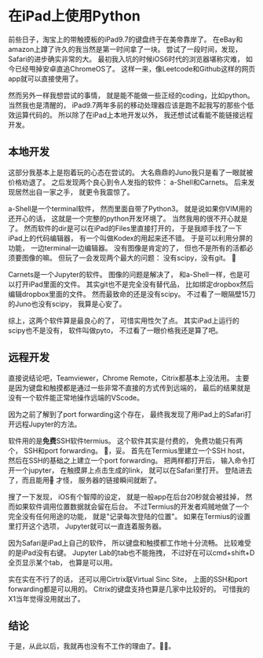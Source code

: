 # 在iPad上使用Python

前些日子，淘宝上的带触摸板的iPad9.7的键盘终于在美帝靠岸了。
在eBay和amazon上蹲了许久的我当然是第一时间拿了一块。
尝试了一段时间，发现，Safari的进步确实非常的大。
最初我入坑的时候iOS6时代的浏览器堪称灾难，
如今已经甩掉安卓直追ChromeOS了。
这样一来，像Leetcode和Github这样的网页app就可以直接使用了。

然而另外一样我想尝试的事情，
就是能不能做一些正经的coding，比如python。
当然我也是清醒的，
iPad9.7两年多前的移动处理器应该是跑不起我写的那些个低效运算代码的。
所以除了在iPad上本地开发以外，
我还想试试看能不能链接远程开发。

## 本地开发
这部分我基本上是抱着玩的心态在尝试的。
大名鼎鼎的Juno我只是看了一眼就被价格劝退了。
之后发现两个良心到令人发指的软件：
a-Shell和Carnets。
后来发现居然出自一家之手，
就更令我震惊了。

a-Shell是一个terminal软件，
然而里面自带了Python3。
就是说如果你VIM用的还开心的话，
这就是一个完整的python开发环境了。
当然我用的很不开心就是了。
然而软件的dir是可以在iPad的Files里直接打开的，
于是我顺手找了一下iPad上的代码编辑器，
有一个叫做Kodex的用起来还不错。
于是可以利用分屏的功能，
一边terminal一边编辑器。
没有图像是肯定的了，
但也不是所有的活都必须要图像的嘛。
但玩了一会发现两个最大的问题：
没有scipy，没有git。
👋

Carnets是一个Jupyter的软件。
图像的问题是解决了，
和a-Shell一样，也是可以打开iPad里面的文件。
其实git也不是完全没有替代品，
比如绑定dropbox然后编辑dropbox里面的文件。
然而最致命的还是没有scipy。
不过看了一眼隔壁15刀的Juno也没有scipy，
我算是心安了。

综上，这两个软件算是最良心的了，
可惜实用性欠了点。
其实iPad上运行的scipy也不是没有，
软件叫做pyto，
不过看了一眼价格我还是算了吧。

## 远程开发
直接说结论吧，Teamviewer，Chrome Remote，Citrix都基本上没法用。
主要是因为键盘和触摸都是通过一些非常不直接的方式传到远端的，
最后的结果就是没有一个软件能正常地操作远端的VScode。

因为之前了解到了port forwarding这个存在，
最终我发现了用iPad上的Safari打开远程Jupyter的方法。

软件用的是**免费**SSH软件termius。
这个软件其实是付费的，
免费功能只有两个，
SSH和port forwarding。
🤔，妥。
首先在Termius里建立一个SSH host，
然后在SSH的基础之上建立一个port forwarding。
把两样都打开后，
输入命令打开一个jupyter，
在触摸屏上点击生成的link，
就可以在Safari里打开。
登陆进去了，而且能用~~🎉~~
才怪，
服务器的链接瞬间就断了。

搜了一下发现，
iOS有个智障的设定，
就是一般app在后台20秒就会被挂掉，
然而如果软件调用位置数据就会留在后台。
不过Termius的开发者鸡贼地做了一个完全没有任何用途的功能，
就是"记录每次登陆的位置"。
如果在Termius的设置里打开这个选项，
Jupyter就可以一直连着服务器。

因为Safari是iPad上自己的软件，
所以键盘和触摸都工作地十分流畅。
比较难受的是iPad没有右键。
Jupyter Lab的tab也不能拖拽，
不过好在可以cmd+shift+D全页显示某个tab，
也算是可以用。

实在实在不行了的话，
还可以用Cirtrix联Virtual Sinc Site，
上面的SSH和port forwarding都是可以用的。
Citrix的键盘支持也算是几家中比较好的。
可惜我的X1当年觉得没用就出了。

## 结论
于是，从此以后，我就再也没有不工作的理由了。🤦‍♂️。
